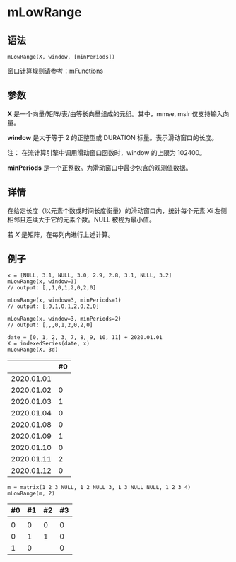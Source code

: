 # mLowRange

## 语法

`mLowRange(X, window, [minPeriods])`

窗口计算规则请参考：[mFunctions](../themes/mFunctions.html)

## 参数

**X** 是一个向量/矩阵/表/由等长向量组成的元组。其中，mmse, mslr 仅支持输入向量。

**window** 是大于等于 2 的正整型或 DURATION 标量。表示滑动窗口的长度。

注： 在流计算引擎中调用滑动窗口函数时，window 的上限为 102400。

**minPeriods** 是一个正整数。为滑动窗口中最少包含的观测值数据。

## 详情

在给定长度（以元素个数或时间长度衡量）的滑动窗口内，统计每个元素 Xi 左侧相邻且连续大于它的元素个数。NULL 被视为最小值。

若 *X* 是矩阵，在每列内进行上述计算。

## 例子

```
x = [NULL, 3.1, NULL, 3.0, 2.9, 2.8, 3.1, NULL, 3.2]
mLowRange(x, window=3)
// output: [,,1,0,1,2,0,2,0]

mLowRange(x, window=3, minPeriods=1)
// output: [,0,1,0,1,2,0,2,0]

mLowRange(x, window=3, minPeriods=2)
// output: [,,,0,1,2,0,2,0]

date = [0, 1, 2, 3, 7, 8, 9, 10, 11] + 2020.01.01
X = indexedSeries(date, x)
mLowRange(X, 3d)
```

|  | #0 |
| --- | --- |
| 2020.01.01 |  |
| 2020.01.02 | 0 |
| 2020.01.03 | 1 |
| 2020.01.04 | 0 |
| 2020.01.08 | 0 |
| 2020.01.09 | 1 |
| 2020.01.10 | 0 |
| 2020.01.11 | 2 |
| 2020.01.12 | 0 |

```
m = matrix(1 2 3 NULL, 1 2 NULL 3, 1 3 NULL NULL, 1 2 3 4)
mLowRange(m, 2)
```

| #0 | #1 | #2 | #3 |
| --- | --- | --- | --- |
|  |  |  |  |
| 0 | 0 | 0 | 0 |
| 0 | 1 | 1 | 0 |
| 1 | 0 |  | 0 |


